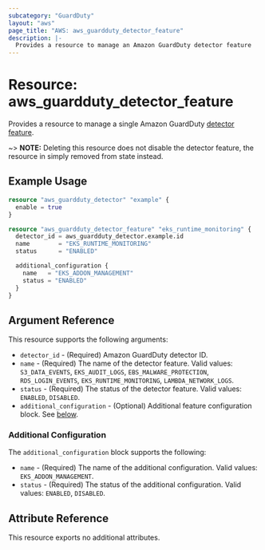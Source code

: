 ```yaml
---
subcategory: "GuardDuty"
layout: "aws"
page_title: "AWS: aws_guardduty_detector_feature"
description: |-
  Provides a resource to manage an Amazon GuardDuty detector feature
---
```


# Resource: aws_guardduty_detector_feature

Provides a resource to manage a single Amazon GuardDuty [detector feature](https://docs.aws.amazon.com/guardduty/latest/ug/guardduty-features-activation-model.html#guardduty-features).

~> **NOTE:** Deleting this resource does not disable the detector feature, the resource in simply removed from state instead.

## Example Usage

```terraform
resource "aws_guardduty_detector" "example" {
  enable = true
}

resource "aws_guardduty_detector_feature" "eks_runtime_monitoring" {
  detector_id = aws_guardduty_detector.example.id
  name        = "EKS_RUNTIME_MONITORING"
  status      = "ENABLED"

  additional_configuration {
    name   = "EKS_ADDON_MANAGEMENT"
    status = "ENABLED"
  }
}
```

## Argument Reference

This resource supports the following arguments:

* `detector_id` - (Required) Amazon GuardDuty detector ID.
* `name` - (Required) The name of the detector feature. Valid values: `S3_DATA_EVENTS`, `EKS_AUDIT_LOGS`, `EBS_MALWARE_PROTECTION`, `RDS_LOGIN_EVENTS`, `EKS_RUNTIME_MONITORING`, `LAMBDA_NETWORK_LOGS`.
* `status` - (Required) The status of the detector feature. Valid values: `ENABLED`, `DISABLED`.
* `additional_configuration` - (Optional) Additional feature configuration block. See [below](#additional-configuration).

### Additional Configuration

The `additional_configuration` block supports the following:

* `name` - (Required) The name of the additional configuration. Valid values: `EKS_ADDON_MANAGEMENT`.
* `status` - (Required) The status of the additional configuration. Valid values: `ENABLED`, `DISABLED`.

## Attribute Reference

This resource exports no additional attributes.
